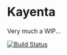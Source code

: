 # Kayenta
Very much a WIP...

[![Build Status](https://api.travis-ci.com/Netflix-Skunkworks/kayenta.svg?token=3dcx5xdA8twyS9T3VLnX&branch=master)](https://travis-ci.com/Netflix-Skunkworks/kayenta)
